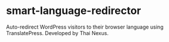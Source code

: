 # smart-language-redirector
Auto-redirect WordPress visitors to their browser language using TranslatePress. Developed by Thai Nexus.
